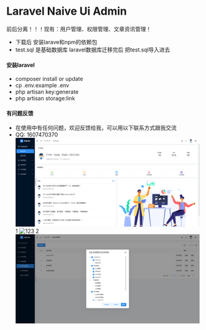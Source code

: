 # Laravel Naive Ui Admin
前后分离！！！现有：用户管理、权限管理、文章资讯管理！
- 下载后 安装larave和npm的依赖包
- test.sql 是基础数据库 laravel数据库迁移完后 把test.sql导入进去

#### 安装laravel
- composer install or update
- cp .env.example .env
- php artisan key:generate
- php artisan storage:link

#### 有问题反馈
- 在使用中有任何问题，欢迎反馈给我，可以用以下联系方式跟我交流
- QQ: 1607470370![输入图片说明](img/welcome.png)
1
![123](imgwelcome.png)
2
![456](img/role.png)